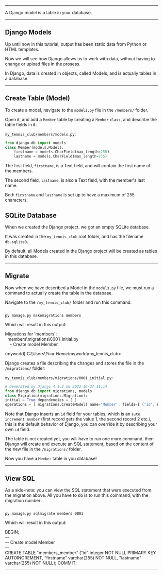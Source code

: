 ___

A Django model is a table in your database.

___

## Django Models

Up until now in this tutorial, output has been static data from Python or HTML templates.

Now we will see how Django allows us to work with data, without having to change or upload files in the prosess.

In Django, data is created in objects, called Models, and is actually tables in a database.

___

## Create Table (Model)

To create a model, navigate to the `models.py` file in the `/members/` folder.

Open it, and add a `Member` table by creating a `Member` `class`, and describe the table fields in it:

`my_tennis_club/members/models.py`:

```python
from django.db import models 
class Member(models.Model):
	firstname = models.CharField(max_length=255)
	lastname = models.CharField(max_length=255)
```

The first field, `firstname`, is a Text field, and will contain the first name of the members.

The second field, `lastname`, is also a Text field, with the member's last name.

Both `firstname` and `lastname` is set up to have a maximum of 255 characters.

## SQLite Database

When we created the Django project, we got an empty SQLite database.

It was created in the `my_tennis_club` root folder, and has the filename `db.sqlite3`.

By default, all Models created in the Django project will be created as tables in this database.

___

## Migrate

Now when we have described a Model in the `models.py` file, we must run a command to actually create the table in the database.

Navigate to the `/my_tennis_club/` folder and run this command:
```

py manage.py makemigrations members
```

Which will result in this output:

Migrations for 'members':  
  members\\migrations\\0001\_initial.py  
    - Create model Member

(myworld) C:\\Users\\_Your Name_\\myworld\\my\_tennis\_club>

Django creates a file describing the changes and stores the file in the `/migrations/` folder:

`my_tennis_club/members/migrations/0001_initial.py`:

```python
# Generated by Django 4.1.2 on 2022-10-27 11:14 
from django.db import migrations, models 
class Migration(migrations.Migration): 
initial = True dependencies = [ ] 
operations = [ migrations.CreateModel( name='Member', fields=[ ('id', models.BigAutoField(auto_created=True, primary_key=True, serialize=False, verbose_name='ID')), ('firstname', models.CharField(max_length=255)), ('lastname', models.CharField(max_length=255)), ], ), ]
```

Note that Django inserts an `id` field for your tables, which is an `auto increment number` (first record gets the value 1, the second record 2 etc.), this is the default behavior of Django, you can override it by describing your own `id` field.

The table is not created yet, you will have to run one more command, then Django will create and execute an SQL statement, based on the content of the new file in the `/migrations/` folder.


Now you have a `Member` table in you database!

___

## View SQL

As a side-note: you can view the SQL statement that were executed from the migration above. All you have to do is to run this command, with the migration number:
```

py manage.py sqlmigrate members 0001
```

Which will result in this output:

BEGIN;  
\--  
\-- Create model Member  
\--  
CREATE TABLE "members\_member" ("id" integer NOT NULL PRIMARY KEY AUTOINCREMENT, "firstname" varchar(255) NOT NULL, "lastname" varchar(255) NOT NULL); COMMIT;

___
